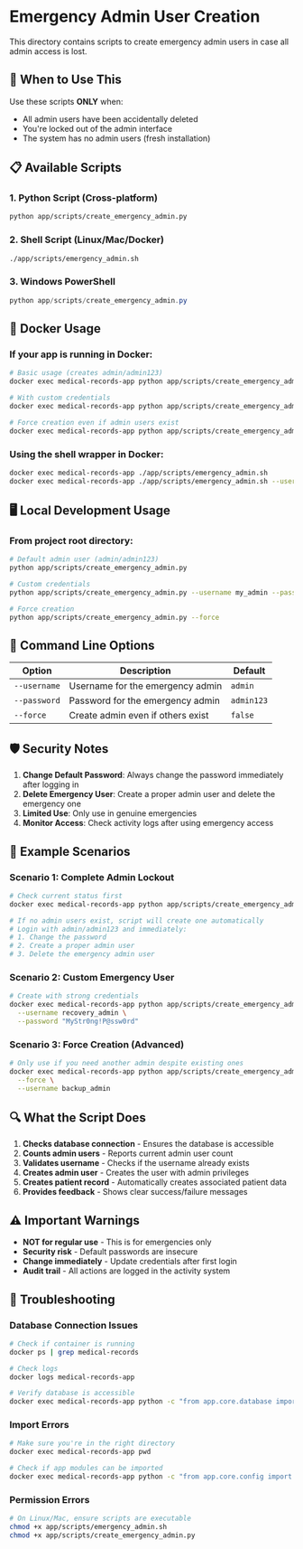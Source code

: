 # Emergency Admin User Creation

This directory contains scripts to create emergency admin users in case all admin access is lost.

## 🚨 When to Use This

Use these scripts **ONLY** when:

- All admin users have been accidentally deleted
- You're locked out of the admin interface
- The system has no admin users (fresh installation)

## 📋 Available Scripts

### 1. Python Script (Cross-platform)

```bash
python app/scripts/create_emergency_admin.py
```

### 2. Shell Script (Linux/Mac/Docker)

```bash
./app/scripts/emergency_admin.sh
```

### 3. Windows PowerShell

```powershell
python app/scripts/create_emergency_admin.py
```

## 🐳 Docker Usage

### If your app is running in Docker:

```bash
# Basic usage (creates admin/admin123)
docker exec medical-records-app python app/scripts/create_emergency_admin.py

# With custom credentials
docker exec medical-records-app python app/scripts/create_emergency_admin.py --username emergency_admin --password your_secure_password

# Force creation even if admin users exist
docker exec medical-records-app python app/scripts/create_emergency_admin.py --force
```

### Using the shell wrapper in Docker:

```bash
docker exec medical-records-app ./app/scripts/emergency_admin.sh
docker exec medical-records-app ./app/scripts/emergency_admin.sh --username custom_admin
```

## 🖥️ Local Development Usage

### From project root directory:

```bash
# Default admin user (admin/admin123)
python app/scripts/create_emergency_admin.py

# Custom credentials
python app/scripts/create_emergency_admin.py --username my_admin --password secure_password123

# Force creation
python app/scripts/create_emergency_admin.py --force
```

## 📖 Command Line Options

| Option       | Description                       | Default    |
| ------------ | --------------------------------- | ---------- |
| `--username` | Username for the emergency admin  | `admin`    |
| `--password` | Password for the emergency admin  | `admin123` |
| `--force`    | Create admin even if others exist | `false`    |

## 🛡️ Security Notes

1. **Change Default Password**: Always change the password immediately after logging in
2. **Delete Emergency User**: Create a proper admin user and delete the emergency one
3. **Limited Use**: Only use in genuine emergencies
4. **Monitor Access**: Check activity logs after using emergency access

## 📝 Example Scenarios

### Scenario 1: Complete Admin Lockout

```bash
# Check current status first
docker exec medical-records-app python app/scripts/create_emergency_admin.py

# If no admin users exist, script will create one automatically
# Login with admin/admin123 and immediately:
# 1. Change the password
# 2. Create a proper admin user
# 3. Delete the emergency admin user
```

### Scenario 2: Custom Emergency User

```bash
# Create with strong credentials
docker exec medical-records-app python app/scripts/create_emergency_admin.py \
  --username recovery_admin \
  --password "MyStr0ng!P@ssw0rd"
```

### Scenario 3: Force Creation (Advanced)

```bash
# Only use if you need another admin despite existing ones
docker exec medical-records-app python app/scripts/create_emergency_admin.py \
  --force \
  --username backup_admin
```

## 🔍 What the Script Does

1. **Checks database connection** - Ensures the database is accessible
2. **Counts admin users** - Reports current admin user count
3. **Validates username** - Checks if the username already exists
4. **Creates admin user** - Creates the user with admin privileges
5. **Creates patient record** - Automatically creates associated patient data
6. **Provides feedback** - Shows clear success/failure messages

## ⚠️ Important Warnings

- **NOT for regular use** - This is for emergencies only
- **Security risk** - Default passwords are insecure
- **Change immediately** - Update credentials after first login
- **Audit trail** - All actions are logged in the activity system

## 🔧 Troubleshooting

### Database Connection Issues

```bash
# Check if container is running
docker ps | grep medical-records

# Check logs
docker logs medical-records-app

# Verify database is accessible
docker exec medical-records-app python -c "from app.core.database import check_database_connection; print(check_database_connection())"
```

### Import Errors

```bash
# Make sure you're in the right directory
docker exec medical-records-app pwd

# Check if app modules can be imported
docker exec medical-records-app python -c "from app.core.config import settings; print('OK')"
```

### Permission Errors

```bash
# On Linux/Mac, ensure scripts are executable
chmod +x app/scripts/emergency_admin.sh
chmod +x app/scripts/create_emergency_admin.py
```
